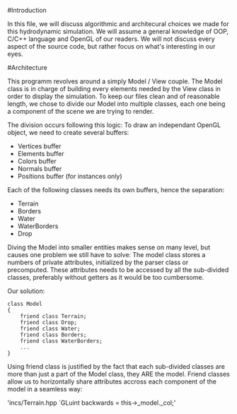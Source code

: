 #Introduction

In this file, we will discuss algorithmic and architecural choices we made for this hydrodynamic simulation.
We will assume a general knowledge of OOP, C/C++ language and OpenGL of our readers.
We will not discuss every aspect of the source code, but rather focus on what's interesting in our eyes.

#Architecture

This programm revolves around a simply Model / View couple.
The Model class is in charge of building every elements needed by the View class in order to display the simulation.
To keep our files clean and of reasonable length, we chose to divide our Model into multiple classes, each one
being a component of the scene we are trying to render.

The division occurs following this logic:
To draw an independant OpenGL object, we need to create several buffers:
- Vertices buffer
- Elements buffer
- Colors buffer
- Normals buffer
- Positions buffer (for instances only)

Each of the following classes needs its own buffers, hence the separation: 

- Terrain
- Borders
- Water
- WaterBorders
- Drop

Diving the Model into smaller entities makes sense on many level, but causes one problem we still have to solve:
The model class stores a numbers of private attributes, initialized by the parser class or precomputed.
These attributes needs to be accessed by all the sub-divided classes, preferably without getters as it would be
too cumbersome.

Our solution:

```
class Model
{
	friend class Terrain;
	friend class Drop;
	friend class Water;
	friend class Borders;
	friend class WaterBorders;
	...
}
```

Using friend class is justified by the fact that each sub-divided classes are more than just a part of the Model class, they ARE the model. Friend classes allow us to horizontally share attributes accross each component of the model in a seamless way:

'incs/Terrain.hpp
`GLuint		backwards = this->_model._col;'
